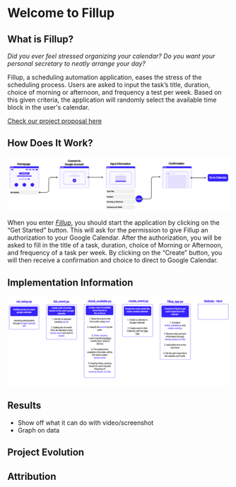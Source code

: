 # Welcome to Fillup

## What is Fillup?

*Did you ever feel stressed organizing your calendar? Do you want your personal secretary to neatly arrange your day?*

Fillup, a scheduling automation application, eases the stress of the scheduling process. Users are asked to input the task’s title, duration, choice of morning or afternoon, and frequency a test per week. Based on this given criteria, the application will randomly select the available time block in the user's calendar. 

[Check our project proposal here](proposal.md)

## How Does It Work?

<img src="static/images/userflow.png" alt="image">

When you enter [*Fillup*](http://tryfillup.herokuapp.com/), you should start the application by clicking on the “Get Started” button. This will ask for the permission to give Fillup an authorization to your Google Calendar. After the authorization, you will be asked to fill in the title of a task, duration, choice of Morning or Afternoon, and frequency of a task per week. By clicking on the “Create” button, you will then receive a confirmation and choice to direct to Google Calendar. 


## Implementation Information 

<img src="static/images/code_diagram.png" alt="image">

## Results 

- Show off what it can do with video/screenshot 
- Graph on data 

## Project Evolution

## Attribution


